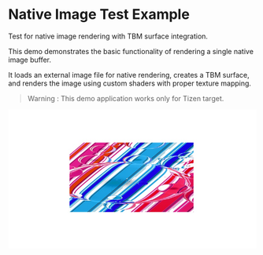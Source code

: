 # Native Image Test Example

Test for native image rendering with TBM surface integration.

This demo demonstrates the basic functionality of rendering a single native image buffer.

It loads an external image file for native rendering, creates a TBM surface, and renders the image using custom shaders with proper texture mapping.

> Warning : This demo application works only for Tizen target.

![](./native-image-test.png)
